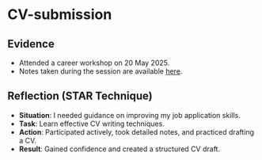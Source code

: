 # CV-submission

## Evidence
- Attended a career workshop on 20 May 2025.
- Notes taken during the session are available [here](link-to-notes-if-applicable).

## Reflection (STAR Technique)
- **Situation**: I needed guidance on improving my job application skills.
- **Task**: Learn effective CV writing techniques.
- **Action**: Participated actively, took detailed notes, and practiced drafting a CV.
- **Result**: Gained confidence and created a structured CV draft.
